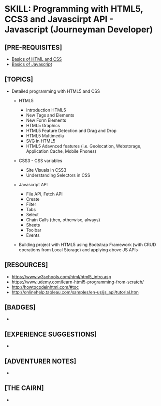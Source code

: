 # SKILL: Programming with HTML5, CCS3 and Javascirpt API - Javascript (Journeyman Developer)

## [PRE-REQUISITES]
  * [Basics of HTML and CSS](https://github.com/jigna-shah/skill-introduction-to-CSS-processor-SaaS-apprentice-dev)
  * [Basics of Javascript](https://github.com/jigna-shah/skill-javascript-programming-and-scripting-apprentice-dev)
  
## [TOPICS]   
  * Detailed programming with HTML5 and CSS
  	- HTML5
  	    - Introduction HTML5
  	    - New Tags and Elements
  	    - New Form Elements
  	    - HTML5 Graphics
  		- HTML5 Feature Detection and Drag and Drop 
  		- HTML5 Multimedia
  		- SVG in HTML5
  		- HTML5 Adavnced features (i.e. Geolocation, Webstorage, Application Cache, Mobile Phones)
  		
 	 - CSS3
	        - CSS variables
 	 	- Site Visuals in CSS3
 	 	- Understanding Selectors in CSS 
  	- Javascript API
  		- File API, Fetch API
		- Create
  		- Filter
  		- Tabs
  		- Select
  		- Chain Calls (then, otherwise, always)
  		- Sheets
  		- Toolbar
  		- Events  		
  	- Building project with HTML5 using Bootstrap Framework (with CRUD operations from Local Storage) and applying above JS APIs
  	
## [RESOURCES]
  * https://www.w3schools.com/html/html5_intro.asp
  * https://www.udemy.com/learn-html5-programming-from-scratch/
  * http://howtocodeinhtml.com/#toc
  * http://onlinehelp.tableau.com/samples/en-us/js_api/tutorial.htm

## [BADGES]
  *  

## [EXPERIENCE SUGGESTIONS]
  * 

## [ADVENTURER NOTES]
  * 

## [THE CAIRN]
  * 